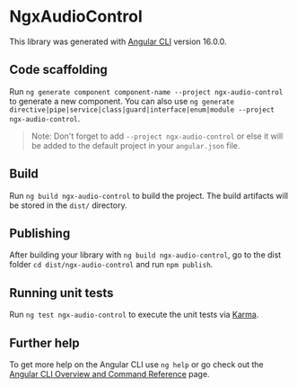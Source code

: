 # NgxAudioControl

This library was generated with [Angular CLI](https://github.com/angular/angular-cli) version 16.0.0.

## Code scaffolding

Run `ng generate component component-name --project ngx-audio-control` to generate a new component. You can also use `ng generate directive|pipe|service|class|guard|interface|enum|module --project ngx-audio-control`.
> Note: Don't forget to add `--project ngx-audio-control` or else it will be added to the default project in your `angular.json` file. 

## Build

Run `ng build ngx-audio-control` to build the project. The build artifacts will be stored in the `dist/` directory.

## Publishing

After building your library with `ng build ngx-audio-control`, go to the dist folder `cd dist/ngx-audio-control` and run `npm publish`.

## Running unit tests

Run `ng test ngx-audio-control` to execute the unit tests via [Karma](https://karma-runner.github.io).

## Further help

To get more help on the Angular CLI use `ng help` or go check out the [Angular CLI Overview and Command Reference](https://angular.io/cli) page.

